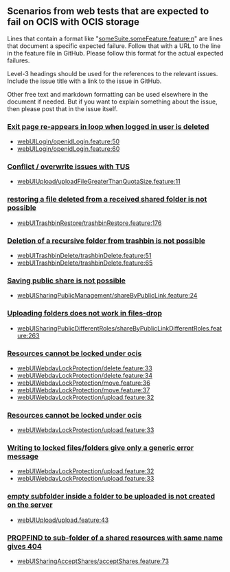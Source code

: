 ## Scenarios from web tests that are expected to fail on OCIS with OCIS storage

Lines that contain a format like "[someSuite.someFeature.feature:n](https://github.com/owncloud/web/path/to/feature)"
are lines that document a specific expected failure. Follow that with a URL to the line in the feature file in GitHub.
Please follow this format for the actual expected failures.

Level-3 headings should be used for the references to the relevant issues. Include the issue title with a link to the issue in GitHub.

Other free text and markdown formatting can be used elsewhere in the document if needed. But if you want to explain something about the issue, then please post that in the issue itself.

### [Exit page re-appears in loop when logged in user is deleted](https://github.com/owncloud/web/issues/4677)

- [webUILogin/openidLogin.feature:50](https://github.com/owncloud/web/blob/master/tests/acceptance/features/webUILogin/openidLogin.feature#L50)
- [webUILogin/openidLogin.feature:60](https://github.com/owncloud/web/blob/master/tests/acceptance/features/webUILogin/openidLogin.feature#L60)

### [Conflict / overwrite issues with TUS](https://github.com/owncloud/ocis/issues/1294)

- [webUIUpload/uploadFileGreaterThanQuotaSize.feature:11](https://github.com/owncloud/web/blob/master/tests/acceptance/features/webUIUpload/uploadFileGreaterThanQuotaSize.feature#L11)

### [restoring a file deleted from a received shared folder is not possible](https://github.com/owncloud/ocis/issues/1124)

- [webUITrashbinRestore/trashbinRestore.feature:176](https://github.com/owncloud/web/blob/master/tests/acceptance/features/webUITrashbinRestore/trashbinRestore.feature#L176)

### [Deletion of a recursive folder from trashbin is not possible](https://github.com/owncloud/product/issues/188)

- [webUITrashbinDelete/trashbinDelete.feature:51](https://github.com/owncloud/web/blob/master/tests/acceptance/features/webUITrashbinDelete/trashbinDelete.feature#L51)
- [webUITrashbinDelete/trashbinDelete.feature:65](https://github.com/owncloud/web/blob/master/tests/acceptance/features/webUITrashbinDelete/trashbinDelete.feature#L65)

### [Saving public share is not possible](https://github.com/owncloud/web/issues/5321)

- [webUISharingPublicManagement/shareByPublicLink.feature:24](https://github.com/owncloud/web/blob/master/tests/acceptance/features/webUISharingPublicManagement/shareByPublicLink.feature#L24)

### [Uploading folders does not work in files-drop](https://github.com/owncloud/web/issues/2443)

- [webUISharingPublicDifferentRoles/shareByPublicLinkDifferentRoles.feature:263](https://github.com/owncloud/web/blob/master/tests/acceptance/features/webUISharingPublicDifferentRoles/shareByPublicLinkDifferentRoles.feature#L263)

### [Resources cannot be locked under ocis](https://github.com/owncloud/ocis/issues/1284)

- [webUIWebdavLockProtection/delete.feature:33](https://github.com/owncloud/web/blob/master/tests/acceptance/features/webUIWebdavLockProtection/delete.feature#L33)
- [webUIWebdavLockProtection/delete.feature:34](https://github.com/owncloud/web/blob/master/tests/acceptance/features/webUIWebdavLockProtection/delete.feature#L34)
- [webUIWebdavLockProtection/move.feature:36](https://github.com/owncloud/web/blob/master/tests/acceptance/features/webUIWebdavLockProtection/move.feature#L36)
- [webUIWebdavLockProtection/move.feature:37](https://github.com/owncloud/web/blob/master/tests/acceptance/features/webUIWebdavLockProtection/move.feature#L37)
- [webUIWebdavLockProtection/upload.feature:32](https://github.com/owncloud/web/blob/master/tests/acceptance/features/webUIWebdavLockProtection/upload.feature#L32)

### [Resources cannot be locked under ocis](https://github.com/owncloud/ocis/issues/1284)

- [webUIWebdavLockProtection/upload.feature:33](https://github.com/owncloud/web/blob/master/tests/acceptance/features/webUIWebdavLockProtection/upload.feature#L33)

### [Writing to locked files/folders give only a generic error message](https://github.com/owncloud/web/issues/5741)

- [webUIWebdavLockProtection/upload.feature:32](https://github.com/owncloud/web/blob/master/tests/acceptance/features/webUIWebdavLockProtection/upload.feature#L32)
- [webUIWebdavLockProtection/upload.feature:33](https://github.com/owncloud/web/blob/master/tests/acceptance/features/webUIWebdavLockProtection/upload.feature#L33)

### [empty subfolder inside a folder to be uploaded is not created on the server](https://github.com/owncloud/web/issues/6348)

- [webUIUpload/upload.feature:43](https://github.com/owncloud/web/blob/master/tests/acceptance/features/webUIUpload/upload.feature#L43)

### [PROPFIND to sub-folder of a shared resources with same name gives 404](https://github.com/owncloud/ocis/issues/3859)

- [webUISharingAcceptShares/acceptShares.feature:73](https://github.com/owncloud/web/blob/master/tests/acceptance/features/webUISharingAcceptShares/acceptShares.feature#L73)

